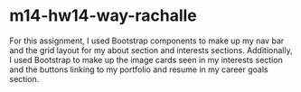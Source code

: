# m14-hw14-way-rachalle
For this assignment, I used Bootstrap components to make up my nav bar and the grid layout for my about section and interests sections. Additionally, I used Bootstrap to make up the image cards seen in my interests section and the buttons linking to my portfolio and resume in my career goals section.